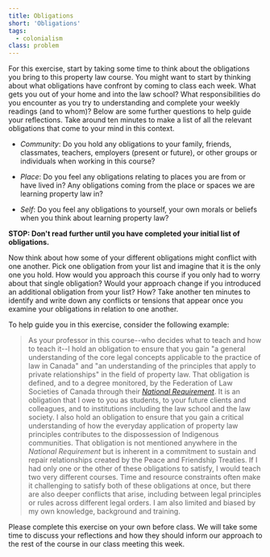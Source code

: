 ```yaml
---
title: Obligations
short: 'Obligations'
tags:
  - colonialism
class: problem
---
```


For this exercise, start by taking some time to think about the obligations you bring to this property law course. You might want to start by thinking about what obligations have confront by coming to class each week. What gets you out of your home and into the law school? What responsibilities do you encounter as you try to understanding and complete your weekly readings (and to whom)? Below are some further questions to help guide your reflections. Take around ten minutes to make a list of all the relevant obligations that come to your mind in this context. 

- *Community*: Do you hold any obligations to your family, friends, classmates, teachers, employers (present or future), or other groups or individuals when working in this course? 

- *Place*: Do you feel any obligations relating to places you are from or have lived in? Any obligations coming from the place or spaces we are learning property law in?

- *Self*: Do you feel any obligations to yourself, your own morals or beliefs when you think about learning property law? 

**STOP: Don't read further until you have completed your initial list of obligations.**

Now think about how some of your different obligations might conflict with one another. Pick one obligation from your list and imagine that it is the only one you hold. How would you approach this course if you only had to worry about that single obligation? Would your approach change if you introduced an additional obligation from your list? How? Take another ten minutes to identify and write down any conflicts or tensions that appear once you examine your obligations in relation to one another. 

To help guide you in this exercise, consider the following example: 

> As your professor in this course--who decides what to teach and how to teach it--I hold an obligation to ensure that you gain "a general understanding of the core legal concepts applicable to the practice of law in Canada" and "an understanding of the principles that apply to private relationships" in the field of property law. That obligation is defined, and to a degree monitored, by the Federation of Law Societies of Canada through their *[National Requirement](https://flsc.ca/wp-content/uploads/2018/01/National-Requirement-Jan-2018-FIN.pdf)*. It is an obligation that I owe to you as students, to your future clients and colleagues, and to institutions including the law school and the law society. I also hold an obligation to ensure that you gain a critical understanding of how the everyday application of property law principles contributes to the dispossession of Indigenous communities. That obligation is not mentioned anywhere in the *National Requirement* but is inherent in a commitment to sustain and repair relationships created by the Peace and Friendship Treaties. If I had only one or the other of these obligations to satisfy, I would teach two very different courses. Time and resource constraints often make it challenging to satisfy both of these obligations at once, but there are also deeper conflicts that arise, including between legal principles or rules across different legal orders. I am also limited and biased by my own knowledge, background and training. 

Please complete this exercise on your own before class. We will take some time to discuss your reflections and how they should inform our approach to the rest of the course in our class meeting this week.